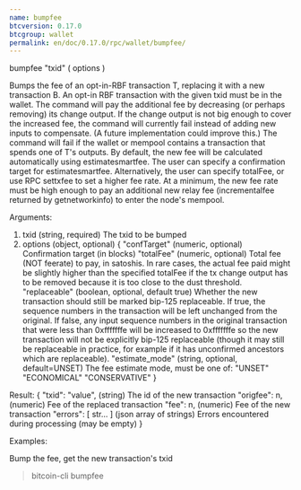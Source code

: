 ```yaml
---
name: bumpfee
btcversion: 0.17.0
btcgroup: wallet
permalink: en/doc/0.17.0/rpc/wallet/bumpfee/
---
```


bumpfee "txid" ( options ) 

Bumps the fee of an opt-in-RBF transaction T, replacing it with a new transaction B.
An opt-in RBF transaction with the given txid must be in the wallet.
The command will pay the additional fee by decreasing (or perhaps removing) its change output.
If the change output is not big enough to cover the increased fee, the command will currently fail
instead of adding new inputs to compensate. (A future implementation could improve this.)
The command will fail if the wallet or mempool contains a transaction that spends one of T's outputs.
By default, the new fee will be calculated automatically using estimatesmartfee.
The user can specify a confirmation target for estimatesmartfee.
Alternatively, the user can specify totalFee, or use RPC settxfee to set a higher fee rate.
At a minimum, the new fee rate must be high enough to pay an additional new relay fee (incrementalfee
returned by getnetworkinfo) to enter the node's mempool.

Arguments:
1. txid                  (string, required) The txid to be bumped
2. options               (object, optional)
   {
     "confTarget"        (numeric, optional) Confirmation target (in blocks)
     "totalFee"          (numeric, optional) Total fee (NOT feerate) to pay, in satoshis.
                         In rare cases, the actual fee paid might be slightly higher than the specified
                         totalFee if the tx change output has to be removed because it is too close to
                         the dust threshold.
     "replaceable"       (boolean, optional, default true) Whether the new transaction should still be
                         marked bip-125 replaceable. If true, the sequence numbers in the transaction will
                         be left unchanged from the original. If false, any input sequence numbers in the
                         original transaction that were less than 0xfffffffe will be increased to 0xfffffffe
                         so the new transaction will not be explicitly bip-125 replaceable (though it may
                         still be replaceable in practice, for example if it has unconfirmed ancestors which
                         are replaceable).
     "estimate_mode"     (string, optional, default=UNSET) The fee estimate mode, must be one of:
         "UNSET"
         "ECONOMICAL"
         "CONSERVATIVE"
   }

Result:
{
  "txid":    "value",   (string)  The id of the new transaction
  "origfee":  n,         (numeric) Fee of the replaced transaction
  "fee":      n,         (numeric) Fee of the new transaction
  "errors":  [ str... ] (json array of strings) Errors encountered during processing (may be empty)
}

Examples:

Bump the fee, get the new transaction's txid
> bitcoin-cli bumpfee <txid>


